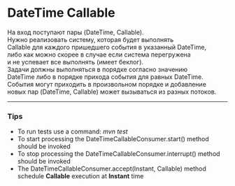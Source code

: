 DateTime Callable
=============

На вход поступают пары (DateTime, Callable).   
Нужно реализовать систему, которая будет выполнять  
Callable для каждого пришедшего события в указанный DateTime,  
либо как можно скорее в случае если система перегружена  
и не успевает все выполнять (имеет беклог).  
Задачи должны выполняться в порядке согласно значению  
DateTime либо в порядке прихода события для равных DateTime.  
События могут приходить в произвольном порядке и добавление   
новых пар (DateTime, Callable) может вызываться из разных потоков.  
     
- - -

### Tips

* To run tests use a command: *mvn test*
* To start processing the DateTimeCallableConsumer.start() method should be invoked
* To stop processing the DateTimeCallableConsumer.interrupt() method should be invoked
* The DateTimeCallableConsumer.accept(Instant, Callable) method schedule **Callable** execution at **Instant** time

